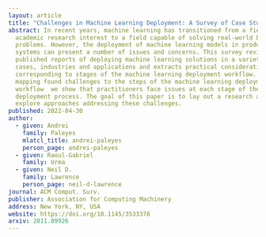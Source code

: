 ```yaml
---
layout: article
title: "Challenges in Machine Learning Deployment: A Survey of Case Studies"
abstract: In recent years, machine learning has transitioned from a field of
  academic research interest to a field capable of solving real-world business
  problems. However, the deployment of machine learning models in production
  systems can present a number of issues and concerns. This survey reviews
  published reports of deploying machine learning solutions in a variety of use
  cases, industries and applications and extracts practical considerations
  corresponding to stages of the machine learning deployment workflow. By
  mapping found challenges to the steps of the machine learning deployment
  workflow  we show that practitioners face issues at each stage of the
  deployment process. The goal of this paper is to lay out a research agenda to
  explore approaches addressing these challenges.
published: 2022-04-30
author:
  - given: Andrei
    family: Paleyes
    mlatcl_title: andrei-paleyes
    person_page: andrei-paleyes
  - given: Raoul-Gabriel
    family: Urma
  - given: Neil D.
    family: Lawrence
    person_page: neil-d-lawrence
journal: ACM Comput. Surv.
publisher: Association for Computing Machinery
address: New York, NY, USA
website: https://doi.org/10.1145/3533378
arxiv: 2011.09926
---
```

